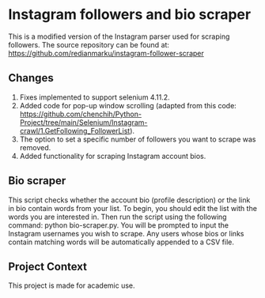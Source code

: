 # Instagram followers and bio scraper

This is a modified version of the Instagram parser used for scraping followers. The source repository can be found at: https://github.com/redianmarku/instagram-follower-scraper

## Changes

1. Fixes implemented to support selenium 4.11.2.
2. Added code for pop-up window scrolling (adapted from this code: https://github.com/chenchih/Python-Project/tree/main/Selenium/Instagram-crawl/1.GetFollowing_FollowerList).
3. The option to set a specific number of followers you want to scrape was removed.
4. Added functionality for scraping Instagram account bios.

## Bio scraper

This script checks whether the account bio (profile description) or the link in bio contain words from your list.
To begin, you should edit the list with the words you are interested in. Then run the script using the following command: python bio-scraper.py. You will be prompted to input the Instagram usernames you wish to scrape.
Any users whose bios or links contain matching words will be automatically appended to a CSV file.

## Project Context
This project is made for academic use.
